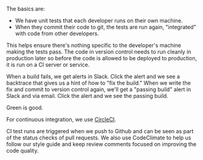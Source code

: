 The basics are:

- We have unit tests that each developer runs on their own machine.
- When they commit their code to git, the tests are run again, "integrated" with code from other developers.

This helps ensure there's nothing specific to the developer's machine making the tests pass.
The code in version control needs to run cleanly in production later so before the code is allowed to be deployed to production,
it is run on a CI server or service.

When a build fails, we get alerts in Slack. Click the alert and we see a backtrace that gives us a hint of how to "fix the build."
When we write the fix and commit to version control again, we'll get a "passing build" alert in Slack and via email. Click the alert and we see the passing build.

Green is good.

For continuous integration, we use [CircleCI](https://circleci.com).

CI test runs are triggered when we push to Github and can be seen as part of the status checks of pull requests.
We also use CodeClimate to help us follow our style guide and keep review comments focused on improving the code quality.
